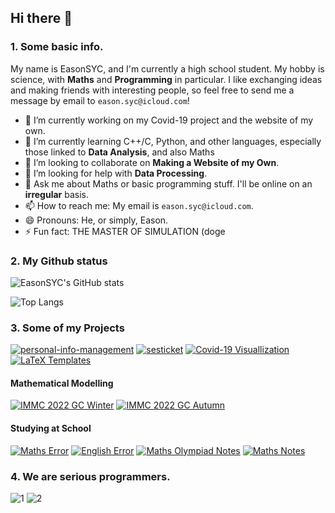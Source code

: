 ## Hi there 👋

### 1. Some basic info.

My name is EasonSYC, and I'm currently a high school student. My hobby is science, with **Maths** and **Programming** in particular. I like exchanging ideas and making friends with interesting people, so feel free to send me a message by email to `eason.syc@icloud.com`!

- 🔭 I’m currently working on my Covid-19 project and the website of my own.
- 🌱 I’m currently learning C++/C, Python, and other languages, especially those linked to **Data Analysis**, and also Maths
- 👯 I’m looking to collaborate on **Making a Website of my Own**.
- 🤔 I’m looking for help with **Data Processing**.
- 💬 Ask me about Maths or basic programming stuff. I'll be online on an **irregular** basis.
- 📫 How to reach me: My email is `eason.syc@icloud.com`.
- 😄 Pronouns: He, or simply, Eason.
- ⚡ Fun fact: THE MASTER OF SIMULATION (doge

### 2. My Github status

![EasonSYC's GitHub stats](https://github-readme-stats.vercel.app/api?username=EasonSYC&show_icons=true)

![Top Langs](https://github-readme-stats.vercel.app/api/top-langs/?username=EasonSYC&l)

### 3. Some of my Projects

[![personal-info-management](https://github-readme-stats.vercel.app/api/pin/?username=EasonSYC&repo=personal-info-management)](https://github.com/EasonSYC/personal-info-management)
[![sesticket](https://github-readme-stats.vercel.app/api/pin/?username=EasonSYC&repo=sesticket)](https://github.com/EasonSYC/sesticket)
[![Covid-19 Visuallization](https://github-readme-stats.vercel.app/api/pin/?username=EasonSYC&repo=covid-19-visuallization)](https://github.com/EasonSYC/covid-19-visuallization)
[![LaTeX Templates](https://github-readme-stats.vercel.app/api/pin/?username=EasonSYC&repo=LaTeX-Templates)](https://github.com/EasonSYC/LaTeX-Templates)

#### Mathematical Modelling

[![IMMC 2022 GC Winter](https://github-readme-stats.vercel.app/api/pin/?username=stOOrz-Science-Mind&repo=IMMC_2022_GC_Winter)](https://github.com/stOOrz-Science-Mind/IMMC_2022_GC_Winter)
[![IMMC 2022 GC Autumn](https://github-readme-stats.vercel.app/api/pin/?username=stOOrz-Science-Mind&repo=IMMC_2022_GC_Autumn)](https://github.com/stOOrz-Science-Mind/IMMC_2022_GC_Autumn)

#### Studying at School

[![Maths Error](https://github-readme-stats.vercel.app/api/pin/?username=EasonSYC&repo=Maths_Error)](https://github.com/EasonSYC/Maths_Error)
[![English Error](https://github-readme-stats.vercel.app/api/pin/?username=EasonSYC&repo=English_Error)](https://github.com/EasonSYC/English_Error)
[![Maths Olympiad Notes](https://github-readme-stats.vercel.app/api/pin/?username=EasonSYC&repo=Maths_Olympiad_Notes)](https://github.com/EasonSYC/Maths_Olympiad_Notes)
[![Maths Notes](https://github-readme-stats.vercel.app/api/pin/?username=EasonSYC&repo=Maths_Notes)](https://github.com/EasonSYC/Maths_Notes)


### 4. We are serious programmers.

![1](https://user-images.githubusercontent.com/68184967/159121666-60aac23f-83c1-45c5-b9af-6adeb89b7d4e.jpg)
![2](https://user-images.githubusercontent.com/68184967/159121877-7fbfcf93-59ba-4a58-8492-7b4203202a82.gif)
